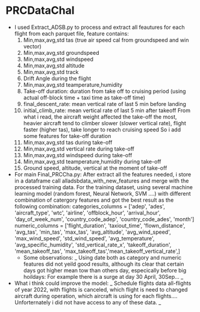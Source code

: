 # PRCDataChal
* I used Extract_ADSB.py to process and extract all feautures for each flight from each parquet file, feature contains:
   1. Min,max,avg,std tas (true air speed cal from groundspeed and win vector)
   2. Min,max,avg,std groundspeed
   3. Min,max,avg,std windspeed
   4. Min,max,avg,std altitude
   5. Min,max,avg,std track
   6. Drift Angle during the flight
   7. Min,max,avg,std teamperature,humidity
   8. Take-off duration: duration from take off to cruising period (using actual off-block time + taxi time as take-off time)
   9. final_descent_rate: mean vertical rate of last 5 min before landing
   10. initial_climb_rate: mean vertical rate of last 5 min after takeoff
From what i read, the aircraft weight affected the take-off the most, heavier aircraft tend to climber slower (slower vertical rate), flight faster (higher tas), take longer to reach cruising speed
So i add some features for take-off duration
  11. Min,max,avg,std tas during take-off
  12. Min,max,avg,std vertical rate during take-off
  13. Min,max,avg,std windspeed during take-off
  14. Min,max,avg,std teamperature,humidity during take-off
  15. Ground speed, altitude, vertical at the moment of take-off
* For main Final_PRCCha.py:
  After extract all the features needed, i store in a dataframe call alladsbdata_with_new_features and merge with the processed training data.
For the training dataset, using several machine learning model (random forest, Neural Network, SVM ....) with different combination of catergory features and got the best result as the following combination:
   categories_columns = ['adep', 'ades', 'aircraft_type', 'wtc', 'airline', 'offblock_hour', 'arrival_hour', 'day_of_week_num', 'country_code_adep', 'country_code_ades', 'month']
   numeric_columns = ['flight_duration', 'taxiout_time', 'flown_distance',
          'avg_tas', 'min_tas', 'max_tas', 'avg_altitude', 'avg_wind_speed', 'max_wind_speed', 'std_wind_speed', 'avg_temperature',
          'avg_specific_humidity', 'std_vertical_rate_x', 'takeoff_duration',
          'mean_takeoff_tas', 'max_takeoff_tas','mean_takeoff_vertical_rate',]
  * Some observations:
   _ Using date both as category and numeric features did not yeild good results, although its clear that certain days got higher mean tow than others day, especically before big hoildays: For example there is a surge at day 30 April, 30Sep...
   _ 
 * What i think could improve the model:
   _ Schedule flights data all-flights of year 2022, with flights is canceled, which flight is need to changed aircraft during operation, which aircraft is using for each flights.... Unforternately i did not have access to any of these data.
   _ 

